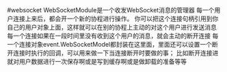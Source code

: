 #websocket
WebSocketModule是一个收发WebSocket消息的管理器
每一个用户连接上来后，都会开一个新的协程进行操作。
你可以把这个连接句柄引用到你自己的用户对象上面，这样就可以在别的协程上主动的对这个用户进行发送消息
每一个连接如果在一段时间里没有收到这个用户的消息，就会主动的断开连接
每一个连接对象event.WebSocketModel都封装在这里面，里面还可以设置一个断开连接时执行的回调，可以用来做一下当连接断开时要做的事；
比如断开连接进就对用户数据进行一次保存啊或是写到缓存啊或是做卸载的准备等等
